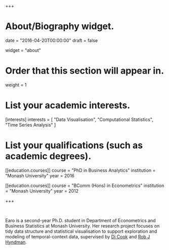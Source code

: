 +++
# About/Biography widget.

date = "2016-04-20T00:00:00"
draft = false

widget = "about"

# Order that this section will appear in.
weight = 1

# List your academic interests.
[interests]
  interests = [
    "Data Visualisation",
    "Computational Statistics",
    "Time Series Analysis"
  ]

# List your qualifications (such as academic degrees).
[[education.courses]]
  course = "PhD in Business Analytics"
  institution = "Monash University"
  year = 2016

[[education.courses]]
  course = "BComm (Hons) in Econometrics"
  institution = "Monash University"
  year = 2012
 
+++

<br>

Earo is a second-year Ph.D. student in Department of Econometrics and Business Statistics at Monash University. Her research project focuses on tidy data structure and statistical visualisation to support exploration and modeling of temporal-context data, supervised by [Di Cook](http://dicook.github.io) and [Rob J Hyndman](http://robjhydnman.com).
